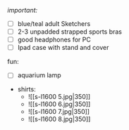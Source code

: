 *important:*
- [ ] blue/teal adult Sketchers
- [ ] 2-3 unpadded strapped sports bras
- [ ] good headphones for PC
- [ ] Ipad case with stand and cover

fun:
- [ ] aquarium lamp
- shirts:
	- ![[s-l1600 5.jpg|350]]
	- ![[s-l1600 6.jpg|350]]
	- ![[s-l1600 7.jpg|350]]
	- ![[s-l1600 8.jpg|350]]